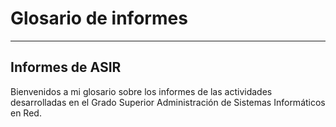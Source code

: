 
# Glosario de informes

---

## Informes de ASIR

Bienvenidos a mi glosario sobre los informes de las actividades desarrolladas en el Grado Superior Administración de Sistemas Informáticos en Red.
